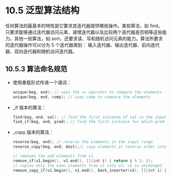 # 10.5 泛型算法结构

任何算法的最基本的特性是它要求其迭代器提供哪些操作。某些算法，如 find， 只要求能够通过迭代器访问元素、递增迭代器以及比较两个迭代器是否相等这些能力。其他一些算法，如 sort，还要求读、写和随机访问元素的能力。算法所要求的迭代器操作可以分为 5 个迭代器类别： 输入迭代器、输出迭代器、前向迭代器、双向迭代器和随机访问迭代器。

## 10.5.3 算法命名规范

- 使用重载形式传递一个谓词：

  ```c++
  unique(beg, end); // uses the == operator to compare the elements
  unique(beg, end, comp); // uses comp to compare the elements
  ```

- _if 版本的算法：

  ```c++
  find(beg, end, val); // find the first instance of val in the input range
  find_if(beg, end, pred); // find the first instance for which pred is true
  ```

- _copy 版本的算法：

  ```c++
  reverse(beg, end); // reverse the elements in the input range
  reverse_copy(beg, end, dest);// copy elements in reverse order into dest
  ```

  ```c++
  // removes the odd elements from v1
  remove_if(v1.begin(), v1.end(), [](int i) { return i % 2; });
  // copies only the even elements from v1 into v2; v1 is unchanged
  remove_copy_if(v1.begin(), v1.end(), back_inserter(v2), [](int i) { return i % 2; });
  ```

  